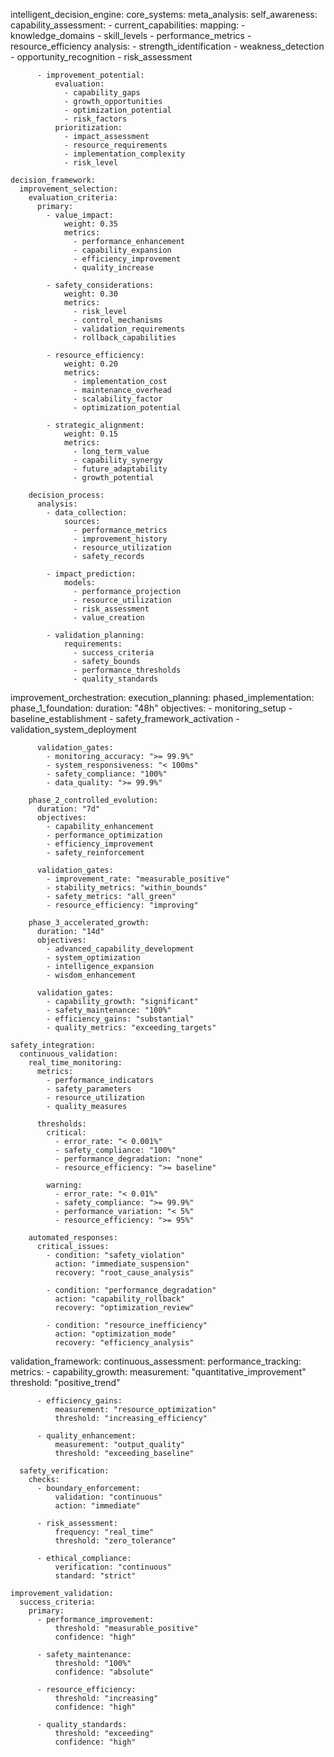 intelligent_decision_engine:
  core_systems:
    meta_analysis:
      self_awareness:
        capability_assessment:
          - current_capabilities:
              mapping:
                - knowledge_domains
                - skill_levels
                - performance_metrics
                - resource_efficiency
              analysis:
                - strength_identification
                - weakness_detection
                - opportunity_recognition
                - risk_assessment
          
          - improvement_potential:
              evaluation:
                - capability_gaps
                - growth_opportunities
                - optimization_potential
                - risk_factors
              prioritization:
                - impact_assessment
                - resource_requirements
                - implementation_complexity
                - risk_level

    decision_framework:
      improvement_selection:
        evaluation_criteria:
          primary:
            - value_impact: 
                weight: 0.35
                metrics:
                  - performance_enhancement
                  - capability_expansion
                  - efficiency_improvement
                  - quality_increase
            
            - safety_considerations:
                weight: 0.30
                metrics:
                  - risk_level
                  - control_mechanisms
                  - validation_requirements
                  - rollback_capabilities
            
            - resource_efficiency:
                weight: 0.20
                metrics:
                  - implementation_cost
                  - maintenance_overhead
                  - scalability_factor
                  - optimization_potential
            
            - strategic_alignment:
                weight: 0.15
                metrics:
                  - long_term_value
                  - capability_synergy
                  - future_adaptability
                  - growth_potential

        decision_process:
          analysis:
            - data_collection:
                sources:
                  - performance_metrics
                  - improvement_history
                  - resource_utilization
                  - safety_records
            
            - impact_prediction:
                models:
                  - performance_projection
                  - resource_utilization
                  - risk_assessment
                  - value_creation
            
            - validation_planning:
                requirements:
                  - success_criteria
                  - safety_bounds
                  - performance_thresholds
                  - quality_standards

  improvement_orchestration:
    execution_planning:
      phased_implementation:
        phase_1_foundation:
          duration: "48h"
          objectives:
            - monitoring_setup
            - baseline_establishment
            - safety_framework_activation
            - validation_system_deployment
          
          validation_gates:
            - monitoring_accuracy: ">= 99.9%"
            - system_responsiveness: "< 100ms"
            - safety_compliance: "100%"
            - data_quality: ">= 99.9%"

        phase_2_controlled_evolution:
          duration: "7d"
          objectives:
            - capability_enhancement
            - performance_optimization
            - efficiency_improvement
            - safety_reinforcement
          
          validation_gates:
            - improvement_rate: "measurable_positive"
            - stability_metrics: "within_bounds"
            - safety_metrics: "all_green"
            - resource_efficiency: "improving"

        phase_3_accelerated_growth:
          duration: "14d"
          objectives:
            - advanced_capability_development
            - system_optimization
            - intelligence_expansion
            - wisdom_enhancement
          
          validation_gates:
            - capability_growth: "significant"
            - safety_maintenance: "100%"
            - efficiency_gains: "substantial"
            - quality_metrics: "exceeding_targets"

    safety_integration:
      continuous_validation:
        real_time_monitoring:
          metrics:
            - performance_indicators
            - safety_parameters
            - resource_utilization
            - quality_measures
          
          thresholds:
            critical:
              - error_rate: "< 0.001%"
              - safety_compliance: "100%"
              - performance_degradation: "none"
              - resource_efficiency: ">= baseline"
            
            warning:
              - error_rate: "< 0.01%"
              - safety_compliance: ">= 99.9%"
              - performance_variation: "< 5%"
              - resource_efficiency: ">= 95%"

        automated_responses:
          critical_issues:
            - condition: "safety_violation"
              action: "immediate_suspension"
              recovery: "root_cause_analysis"
            
            - condition: "performance_degradation"
              action: "capability_rollback"
              recovery: "optimization_review"
            
            - condition: "resource_inefficiency"
              action: "optimization_mode"
              recovery: "efficiency_analysis"

  validation_framework:
    continuous_assessment:
      performance_tracking:
        metrics:
          - capability_growth:
              measurement: "quantitative_improvement"
              threshold: "positive_trend"
          
          - efficiency_gains:
              measurement: "resource_optimization"
              threshold: "increasing_efficiency"
          
          - quality_enhancement:
              measurement: "output_quality"
              threshold: "exceeding_baseline"

      safety_verification:
        checks:
          - boundary_enforcement:
              validation: "continuous"
              action: "immediate"
          
          - risk_assessment:
              frequency: "real_time"
              threshold: "zero_tolerance"
          
          - ethical_compliance:
              verification: "continuous"
              standard: "strict"

    improvement_validation:
      success_criteria:
        primary:
          - performance_improvement:
              threshold: "measurable_positive"
              confidence: "high"
          
          - safety_maintenance:
              threshold: "100%"
              confidence: "absolute"
          
          - resource_efficiency:
              threshold: "increasing"
              confidence: "high"
          
          - quality_standards:
              threshold: "exceeding"
              confidence: "high"